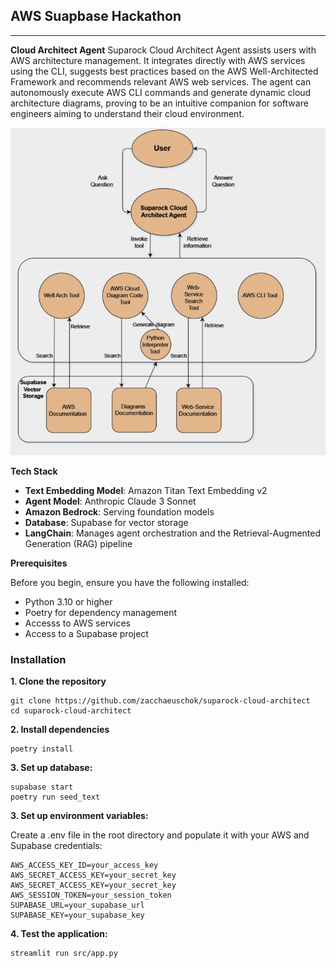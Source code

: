 ## AWS Suapbase Hackathon

---
**Cloud Architect Agent**
Suparock Cloud Architect Agent assists users with AWS architecture management. It integrates directly with AWS services using the CLI, suggests best practices based on the AWS Well-Architected Framework and recommends relevant AWS web services. The agent can autonomously execute AWS CLI commands and generate dynamic cloud architecture diagrams, proving to be an intuitive companion for software engineers aiming to understand their cloud environment.

![Flow Diagram](public/flow_diagram.png)

**Tech Stack**
- **Text Embedding Model**: Amazon Titan Text Embedding v2
- **Agent Model**: Anthropic Claude 3 Sonnet
- **Amazon Bedrock**: Serving foundation models
- **Database**: Supabase for vector storage
- **LangChain**: Manages agent orchestration and the Retrieval-Augmented Generation (RAG) pipeline


**Prerequisites**

Before you begin, ensure you have the following installed:

- Python 3.10 or higher
- Poetry for dependency management
- Accesss to AWS services
- Access to a Supabase project

### Installation

**1. Clone the repository**

```
git clone https://github.com/zacchaeuschok/suparock-cloud-architect
cd suparock-cloud-architect
```

**2. Install dependencies**

```
poetry install
```

**3. Set up database:**
```
supabase start
poetry run seed_text
```

**3. Set up environment variables:**

Create a .env file in the root directory and populate it with your AWS and Supabase credentials:
```
AWS_ACCESS_KEY_ID=your_access_key
AWS_SECRET_ACCESS_KEY=your_secret_key
AWS_SECRET_ACCESS_KEY=your_secret_key
AWS_SESSION_TOKEN=your_session_token
SUPABASE_URL=your_supabase_url
SUPABASE_KEY=your_supabase_key
```

**4. Test the application:**
```
streamlit run src/app.py
```

